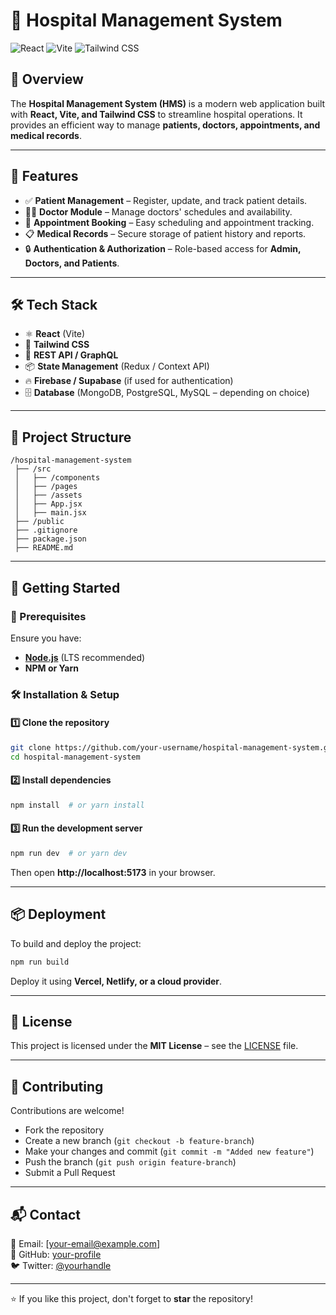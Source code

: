 # 🏥 Hospital Management System

![React](https://img.shields.io/badge/React-20232A?style=for-the-badge&logo=react&logoColor=61DAFB) ![Vite](https://img.shields.io/badge/Vite-646CFF?style=for-the-badge&logo=vite&logoColor=white) ![Tailwind CSS](https://img.shields.io/badge/Tailwind_CSS-38B2AC?style=for-the-badge&logo=tailwind-css&logoColor=white)

## 📖 Overview
The **Hospital Management System (HMS)** is a modern web application built with **React, Vite, and Tailwind CSS** to streamline hospital operations. It provides an efficient way to manage **patients, doctors, appointments, and medical records**.

---

## 🎯 Features
- ✅ **Patient Management** – Register, update, and track patient details.
- 👨‍⚕️ **Doctor Module** – Manage doctors' schedules and availability.
- 📅 **Appointment Booking** – Easy scheduling and appointment tracking.
- 📋 **Medical Records** – Secure storage of patient history and reports.
- 🔒 **Authentication & Authorization** – Role-based access for **Admin, Doctors, and Patients**.

---

## 🛠️ Tech Stack
- ⚛️ **React** (Vite)
- 🎨 **Tailwind CSS**
- 📡 **REST API / GraphQL**
- 📦 **State Management** (Redux / Context API)
- 🔥 **Firebase / Supabase** (if used for authentication)
- 🗄️ **Database** (MongoDB, PostgreSQL, MySQL – depending on choice)

---

## 📂 Project Structure
```
/hospital-management-system
 ├── /src
 │   ├── /components
 │   ├── /pages
 │   ├── /assets
 │   ├── App.jsx
 │   ├── main.jsx
 ├── /public
 ├── .gitignore
 ├── package.json
 ├── README.md
```

---

## 🚀 Getting Started

### 📌 Prerequisites
Ensure you have:
- **[Node.js](https://nodejs.org/)** (LTS recommended)
- **NPM or Yarn**

### 🛠️ Installation & Setup

#### 1️⃣ **Clone the repository**
```sh
git clone https://github.com/your-username/hospital-management-system.git
cd hospital-management-system
```

#### 2️⃣ **Install dependencies**
```sh
npm install  # or yarn install
```

#### 3️⃣ **Run the development server**
```sh
npm run dev  # or yarn dev
```
Then open **http://localhost:5173** in your browser.

---

## 📦 Deployment
To build and deploy the project:
```sh
npm run build
```
Deploy it using **Vercel, Netlify, or a cloud provider**.

---

## 📝 License
This project is licensed under the **MIT License** – see the [LICENSE](LICENSE) file.

---

## 🤝 Contributing
Contributions are welcome!  
- Fork the repository  
- Create a new branch (`git checkout -b feature-branch`)  
- Make your changes and commit (`git commit -m "Added new feature"`)  
- Push the branch (`git push origin feature-branch`)  
- Submit a Pull Request  

---

## 📬 Contact
📧 Email: [your-email@example.com]  
🔗 GitHub: [your-profile](https://github.com/your-username)  
🐦 Twitter: [@yourhandle](https://twitter.com/yourhandle)  

---

⭐ If you like this project, don't forget to **star** the repository!


